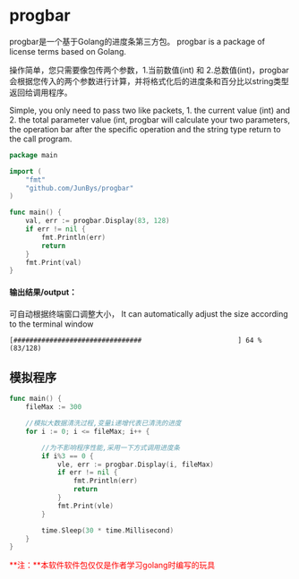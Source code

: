 # progbar
progbar是一个基于Golang的进度条第三方包。 
progbar is a package of license terms based on Golang.

操作简单，您只需要像包传两个参数，1.当前数值(int) 和 2.总数值(int)，progbar会根据您传入的两个参数进行计算，并将格式化后的进度条和百分比以string类型返回给调用程序。

Simple, you only need to pass two like packets, 1. the current value (int) and 2. the total parameter value (int, progbar will calculate your two parameters, the operation bar after the specific operation and the string type return to the call program.


```go
package main

import (
	"fmt"
	"github.com/JunBys/progbar"
)

func main() {
	val, err := progbar.Display(83, 128)
	if err != nil {
		fmt.Println(err)
		return
	}
	fmt.Print(val)
}
```
#### 输出结果/output：
可自动根据终端窗口调整大小，
It can automatically adjust the size according to the terminal window
```
[################################                        ] 64 %    (83/128)
```

## 模拟程序
```go
func main() {
	fileMax := 300

	//模拟大数据清洗过程,变量i递增代表已清洗的进度
	for i := 0; i <= fileMax; i++ {

		//为不影响程序性能,采用一下方式调用进度条
		if i%3 == 0 {
			vle, err := progbar.Display(i, fileMax)
			if err != nil {
				fmt.Println(err)
				return
			}
			fmt.Print(vle)
		}

		time.Sleep(30 * time.Millisecond)
	}
}
```


<font color=red>**注：**本软件软件包仅仅是作者学习golang时编写的玩具</font>
